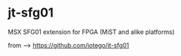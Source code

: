 # jt-sfg01
MSX SFG01 extension for FPGA (MiST and alike platforms)

from --> https://github.com/jotego/jt-sfg01
